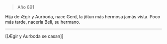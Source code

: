 > Año 891

Hija de Ægir y Aurboda, nace Gerd, la jötun más hermosa jamás vista. Poco más tarde, nacería Beli, su hermano.

---

[[Ægir y Aurboda se casan]]